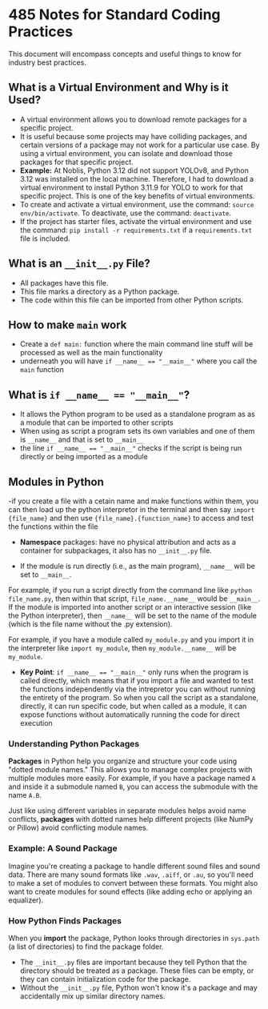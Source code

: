# 485 Notes for Standard Coding Practices

This document will encompass concepts and useful things to know for industry best practices.

## What is a Virtual Environment and Why is it Used?

- A virtual environment allows you to download remote packages for a specific project.
- It is useful because some projects may have colliding packages, and certain versions of a package may not work for a particular use case. By using a virtual environment, you can isolate and download those packages for that specific project.
- **Example:** At Noblis, Python 3.12 did not support YOLOv8, and Python 3.12 was installed on the local machine. Therefore, I had to download a virtual environment to install Python 3.11.9 for YOLO to work for that specific project. This is one of the key benefits of virtual environments.
- To create and activate a virtual environment, use the command: `source env/bin/activate`. To deactivate, use the command: `deactivate`.
- If the project has starter files, activate the virtual environment and use the command: `pip install -r requirements.txt` if a `requirements.txt` file is included.

## What is an `__init__.py` File?

- All packages have this file.
- This file marks a directory as a Python package.
- The code within this file can be imported from other Python scripts.

## How to make `main` work

- Create a `def main:` function where the main command line stuff will be processed as well as the main functionality
- underneath you will have `if __name__ == "__main__"` where you call the `main` function

## What is `if __name__ == "__main__"`?

- It allows the Python program to be used as a standalone program as as a module that can be imported to other scripts
- When using as script a program sets its own variables and one of them is `__name__` and that is set to `__main__`
- the line `if __name__ == "__main__"` checks if the script is being run directly or being imported as a module

## Modules in Python

-if you create a file with a cetain name and make functions within them, you can then load up the python interpretor in the terminal and then say `import {file_name}` and then use `{file_name}.{function_name}` to access and test the functions within the file
- **Namespace** packages: have no physical attribution and acts as a container for subpackages, it also has no `__init__.py` file.

- If the module is run directly (i.e., as the main program), `__name__` will be set to `__main__`.

For example, if you run a script directly from the command line like `python file_name.py`, then within that script, `file_name.__name__` would be `__main__`.
If the module is imported into another script or an interactive session (like the Python interpreter), then `__name__` will be set to the name of the module (which is the file name without the .py extension).

For example, if you have a module called `my_module.py` and you import it in the interpreter like `import my_module`, then `my_module.__name__` will be `my_module`.

- **Key Point**: `if __name__ == "__main__"` only runs when the program is called directly, which means that if you import a file and wanted to test the functions independently via the intrepretor you can without running the entirety of the program. So when you call the script as a standalone, directly, it can run specific code, but when called as a module, it can expose functions without automatically running the code for direct execution

### Understanding Python Packages

**Packages** in Python help you organize and structure your code using "dotted module names." This allows you to manage complex projects with multiple modules more easily. For example, if you have a package named `A` and inside it a submodule named `B`, you can access the submodule with the name `A.B`.

Just like using different variables in separate modules helps avoid name conflicts, **packages** with dotted names help different projects (like NumPy or Pillow) avoid conflicting module names.

### Example: A Sound Package

Imagine you're creating a package to handle different sound files and sound data. There are many sound formats like `.wav`, `.aiff`, or `.au`, so you'll need to make a set of modules to convert between these formats. You might also want to create modules for sound effects (like adding echo or applying an equalizer).


### How Python Finds Packages

When you **import** the package, Python looks through directories in `sys.path` (a list of directories) to find the package folder.

- The `__init__.py` files are important because they tell Python that the directory should be treated as a package. These files can be empty, or they can contain initialization code for the package.
- Without the `__init__.py` file, Python won't know it's a package and may accidentally mix up similar directory names.







